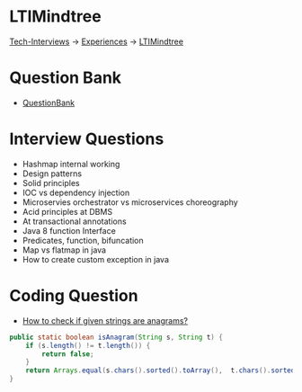 # LTIMindtree

[Tech-Interviews](../../README.md) -> [Experiences](../Experiences.md) -> [LTIMindtree](../LTIMindtree/LTIMindtree.md)

# Question Bank
- [QuestionBank](../LTIMindtree/QuestionBank.md)

# Interview Questions
- Hashmap internal working
- Design patterns 
- Solid principles
- IOC vs dependency injection 
- Microservies orchestrator vs microservices choreography 
- Acid principles at DBMS
- At transactional annotations
- Java 8 function Interface
- Predicates, function, bifuncation
- Map vs flatmap in java
- How to create custom exception in java

# Coding Question
- [How to check if given strings are anagrams?](#how-to-check-if-given-strings-are-anagrams)

```java
public static boolean isAnagram(String s, String t) {
    if (s.length() != t.length()) {
        return false;
    }
    return Arrays.equal(s.chars().sorted().toArray(),  t.chars().sorted().toArray());
}
```